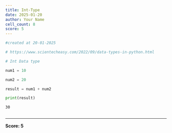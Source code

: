 ```yaml
---
title: Int-Type
date: 2025-01-20
author: Your Name
cell_count: 8
score: 5
---
```


```python
#created at 20-01-2025
```


```python
# https://www.scientecheasy.com/2022/09/data-types-in-python.html
```


```python
# Int Data type
```


```python
num1 = 10
```


```python
num2 = 20
```


```python
result = num1 + num2
```


```python
print(result)
```

    30



```python

```


---
**Score: 5**
